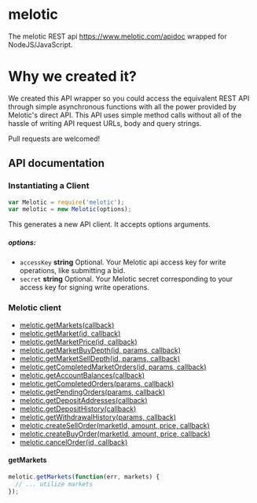melotic
=========

The melotic REST api https://www.melotic.com/apidoc  wrapped for NodeJS/JavaScript.

Why we created it?
=========
We created this API wrapper so you could access the equivalent REST API through simple asynchronous functions with all the power provided by Melotic's direct API. This API uses simple method calls without all of the hassle of writing API request URLs, body and query strings.

Pull requests are welcomed!


## API documentation

### Instantiating a Client

```js
var Melotic = require('melotic');
var melotic = new Melotic(options);
```

This generates a new API client. It accepts options arguments.

##### options:

- `accessKey` **string** Optional. Your Melotic api access key for write operations, like submitting a bid.
- `secret` **string** Optional. Your Melotic secret corresponding to your access key for signing write operations.

### Melotic client

- [melotic.getMarkets(callback)](#getMarkets)
- [melotic.getMarket(id, callback)](#getMarket)
- [melotic.getMarketPrice(id, callback)](#getMarketPrice)
- [melotic.getMarketBuyDepth(id, params, callback)](#getMarketBuyDepth)
- [melotic.getMarketSellDepth(id, params, callback)](#getMarketSellDepth)
- [melotic.getCompletedMarketOrders(id, params, callback)](#getCompletedMarketOrders)
- [melotic.getAccountBalances(callback)](#getAccountBalances)
- [melotic.getCompletedOrders(params, callback)](#getCompletedOrders)
- [melotic.getPendingOrders(params, callback)](#getPendingOrders)
- [melotic.getDepositAddresses(callback)](#getDepositAddresses)
- [melotic.getDepositHistory(callback)](#getDepositHistory)
- [melotic.getWithdrawalHistory(params, callback)](#getWithdrawalHistory)
- [melotic.createSellOrder(marketId, amount, price, callback)](#createSellOrder)
- [melotic.createBuyOrder(marketId, amount, price, callback)](#createBuyOrder)
- [melotic.cancelOrder(id, callback)](#cancelOrder)

<a name="getMarkets"></a>
#### getMarkets  

```js
melotic.getMarkets(function(err, markets) {
  // ... utilize markets
});
```
